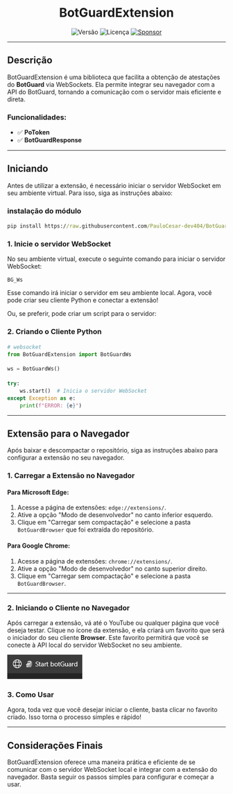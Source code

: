 <h1 style="text-align: center;">
  BotGuardExtension
</h1>

<p style="text-align: center;">
  <img src="https://img.shields.io/badge/version-1.0.0.0-orange" alt="Versão" />
  <img src="https://img.shields.io/badge/license-MIT-orange" alt="Licença" />
  <a href="https://paulocesar-dev404.github.io/me-apoiando-online/">
    <img src="https://img.shields.io/badge/💲Donate-yellow" alt="Sponsor" />
  </a>
</p>

---

## Descrição

BotGuardExtension é uma biblioteca que facilita a obtenção de atestações do **BotGuard** via WebSockets. Ela permite integrar seu navegador com a API do BotGuard, tornando a comunicação com o servidor mais eficiente e direta.

### Funcionalidades:

- ✅ **PoToken**  
- ✅ **BotGuardResponse**  

---

## Iniciando

Antes de utilizar a extensão, é necessário iniciar o servidor WebSocket em seu ambiente virtual. Para isso, siga as instruções abaixo:
### instalação do módulo

```cmd
pip install https://raw.githubusercontent.com/PauloCesar-dev404/BotGuardExtension/refs/heads/main/dist/botguardextension-1.0.0.0-py3-none-any.whl
```



### 1. Inicie o servidor WebSocket

No seu ambiente virtual, execute o seguinte comando para iniciar o servidor WebSocket:

```commandline
BG_Ws
```

Esse comando irá iniciar o servidor em seu ambiente local. Agora, você pode criar seu cliente Python e conectar a extensão!

Ou, se preferir, pode criar um script para o servidor:

### 2. Criando o Cliente Python

```python
# websocket
from BotGuardExtension import BotGuardWs

ws = BotGuardWs()

try:
    ws.start()  # Inicia o servidor WebSocket
except Exception as e:
    print(f"ERROR: {e}")
```

---

## Extensão para o Navegador

Após baixar e descompactar o repositório, siga as instruções abaixo para configurar a extensão no seu navegador.

### 1. Carregar a Extensão no Navegador

#### Para Microsoft Edge:

1. Acesse a página de extensões: `edge://extensions/`.
2. Ative a opção "Modo de desenvolvedor" no canto inferior esquerdo.
3. Clique em "Carregar sem compactação" e selecione a pasta `BotGuardBrowser` que foi extraída do repositório.

#### Para Google Chrome:

1. Acesse a página de extensões: `chrome://extensions/`.
2. Ative a opção "Modo de desenvolvedor" no canto superior direito.
3. Clique em "Carregar sem compactação" e selecione a pasta `BotGuardBrowser`.

---

### 2. Iniciando o Cliente no Navegador

Após carregar a extensão, vá até o YouTube ou qualquer página que você deseja testar. Clique no ícone da extensão, e ela criará um favorito que será o iniciador do seu cliente **Browser**. Este favorito permitirá que você se conecte à API local do servidor WebSocket no seu ambiente.

![Favorito criado](assests/icon_fixed.png)

### 3. Como Usar

Agora, toda vez que você desejar iniciar o cliente, basta clicar no favorito criado. Isso torna o processo simples e rápido!

---

## Considerações Finais

BotGuardExtension oferece uma maneira prática e eficiente de se comunicar com o servidor WebSocket local e integrar com a extensão do navegador. Basta seguir os passos simples para configurar e começar a usar.

